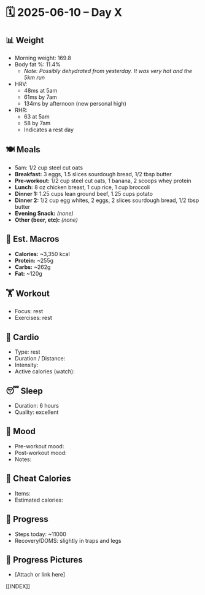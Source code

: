 # 🗓️ 2025-06-10 – Day X

## 📊 Weight
- Morning weight: 169.8
- Body fat %: 11.4%
	- *Note: Possibly dehydrated from yesterday. It was very hot and the 5km run*
- HRV: 
	- 48ms at 5am 
	- 61ms by 7am
	- 134ms by afternoon (new personal high)
- RHR: 
	- 63 at 5am 
	- 58 by 7am
	- Indicates a rest day

## 🍽️ Meals
- 5am: 1/2 cup steel cut oats  
- **Breakfast:** 3 eggs, 1.5 slices sourdough bread, 1/2 tbsp butter  
- **Pre-workout:** 1/2 cup steel cut oats, 1 banana, 2 scoops whey protein  
- **Lunch:** 8 oz chicken breast, 1 cup rice, 1 cup broccoli  
- **Dinner 1:** 1.25 cups lean ground beef, 1.25 cups potato  
- **Dinner 2:** 1/2 cup egg whites, 2 eggs, 2 slices sourdough bread, 1/2 tbsp butter  
- **Evening Snack:** *(none)*  
- **Other (beer, etc):** *(none)*

## 🧮 Est. Macros
- **Calories:** ~3,350 kcal  
- **Protein:** ~255g  
- **Carbs:** ~262g  
- **Fat:** ~120g  

## 🏋️ Workout
- Focus: rest
- Exercises:  rest

## 🏃 Cardio
- Type:  rest
- Duration / Distance:  
- Intensity:  
- Active calories (watch):  

## 😴 Sleep
- Duration:  6 hours
- Quality:  excellent

## 🧠 Mood
- Pre-workout mood:  
- Post-workout mood:  
- Notes:  

## 🍫 Cheat Calories
- Items:  
- Estimated calories:  

## 🧍 Progress
- Steps today:  ~11000
- Recovery/DOMS:  slightly in traps and legs

## 📸 Progress Pictures
- [Attach or link here]

[[INDEX]]
